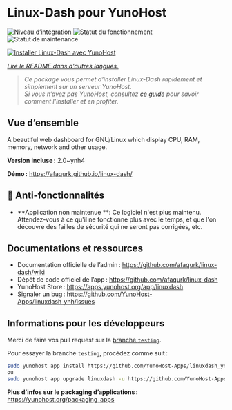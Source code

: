 <!--
Nota bene : ce README est automatiquement généré par <https://github.com/YunoHost/apps/tree/master/tools/readme_generator>
Il NE doit PAS être modifié à la main.
-->

# Linux-Dash pour YunoHost

[![Niveau d’intégration](https://dash.yunohost.org/integration/linuxdash.svg)](https://dash.yunohost.org/appci/app/linuxdash) ![Statut du fonctionnement](https://ci-apps.yunohost.org/ci/badges/linuxdash.status.svg) ![Statut de maintenance](https://ci-apps.yunohost.org/ci/badges/linuxdash.maintain.svg)

[![Installer Linux-Dash avec YunoHost](https://install-app.yunohost.org/install-with-yunohost.svg)](https://install-app.yunohost.org/?app=linuxdash)

*[Lire le README dans d'autres langues.](./ALL_README.md)*

> *Ce package vous permet d’installer Linux-Dash rapidement et simplement sur un serveur YunoHost.*  
> *Si vous n’avez pas YunoHost, consultez [ce guide](https://yunohost.org/install) pour savoir comment l’installer et en profiter.*

## Vue d’ensemble

A beautiful web dashboard for GNU/Linux which display CPU, RAM, memory, network and other usage.


**Version incluse :** 2.0~ynh4

**Démo :** <https://afaqurk.github.io/linux-dash/>
## :red_circle: Anti-fonctionnalités

- **Application non maintenue **: Ce logiciel n'est plus maintenu. Attendez-vous à ce qu'il ne fonctionne plus avec le temps, et que l'on découvre des failles de sécurité qui ne seront pas corrigées, etc.

## Documentations et ressources

- Documentation officielle de l’admin : <https://github.com/afaqurk/linux-dash/wiki>
- Dépôt de code officiel de l’app : <https://github.com/afaqurk/linux-dash>
- YunoHost Store : <https://apps.yunohost.org/app/linuxdash>
- Signaler un bug : <https://github.com/YunoHost-Apps/linuxdash_ynh/issues>

## Informations pour les développeurs

Merci de faire vos pull request sur la [branche `testing`](https://github.com/YunoHost-Apps/linuxdash_ynh/tree/testing).

Pour essayer la branche `testing`, procédez comme suit :

```bash
sudo yunohost app install https://github.com/YunoHost-Apps/linuxdash_ynh/tree/testing --debug
ou
sudo yunohost app upgrade linuxdash -u https://github.com/YunoHost-Apps/linuxdash_ynh/tree/testing --debug
```

**Plus d’infos sur le packaging d’applications :** <https://yunohost.org/packaging_apps>
